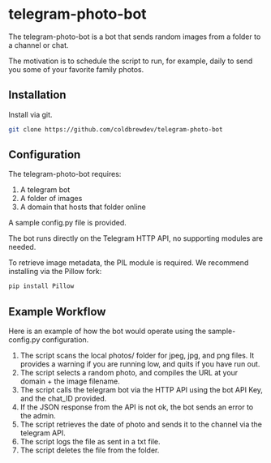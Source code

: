 # telegram-photo-bot
The telegram-photo-bot is a bot that sends random images from a folder to a channel or chat.

The motivation is to schedule the script to run, for example, daily to send you some of your favorite family photos.
## Installation

Install via git.
```bash
git clone https://github.com/coldbrewdev/telegram-photo-bot
```

## Configuration

The telegram-photo-bot requires:
1. A telegram bot
1. A folder of images
1. A domain that hosts that folder online

A sample config.py file is provided. 

The bot runs directly on the Telegram HTTP API, no supporting modules are needed.

To retrieve image metadata, the PIL module is required. We recommend installing via the Pillow fork:
```bash
pip install Pillow
```

## Example Workflow
Here is an example of how the bot would operate using the sample-config.py configuration.
1. The script scans the local photos/ folder for jpeg, jpg, and png files. 
It provides a warning if you are running low, and quits if you have run out.
1. The script selects a random photo, and compiles the URL at your domain + the image filename.
1. The script calls the telegram bot via the HTTP API using the bot API Key, and the chat_ID provided.
1. If the JSON response from the API is not ok, the bot sends an error to the admin.
1. The script retrieves the date of photo and sends it to the channel via the telegram API.
1. The script logs the file as sent in a txt file.
1. The script deletes the file from the folder.

